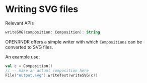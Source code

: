 # Writing SVG files #

Relevant APIs
```kotlin
writeSVG(composition: Composition): String
```

OPENRNDR offers a simple writer with which `Compositions` can be converted to SVG files.

An example use:

```kotlin
val c = Composition()
// -- make an actual composition here
File("output.svg").writeText(writeSVG(c))
```

